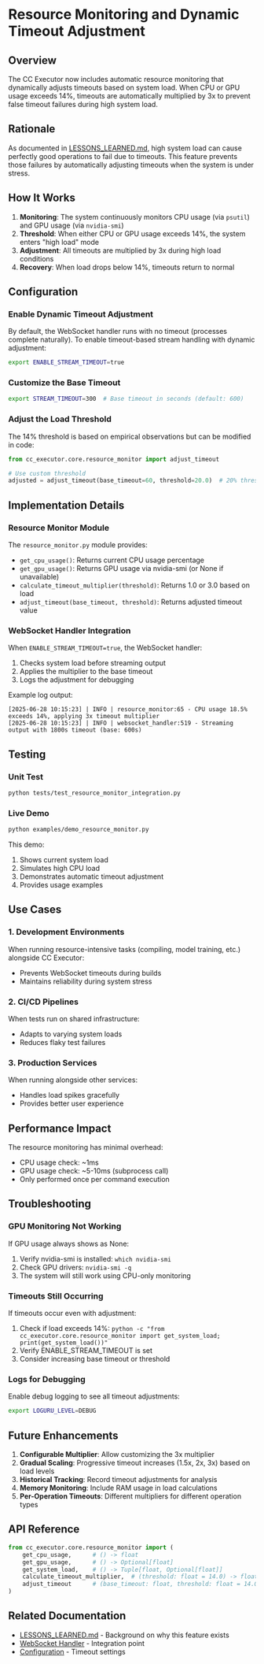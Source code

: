# Resource Monitoring and Dynamic Timeout Adjustment

## Overview

The CC Executor now includes automatic resource monitoring that dynamically adjusts timeouts based on system load. When CPU or GPU usage exceeds 14%, timeouts are automatically multiplied by 3x to prevent false timeout failures during high system load.

## Rationale

As documented in [LESSONS_LEARNED.md](./LESSONS_LEARNED.md#lesson-2-system-load-dramatically-affects-timeout-requirements), high system load can cause perfectly good operations to fail due to timeouts. This feature prevents those failures by automatically adjusting timeouts when the system is under stress.

## How It Works

1. **Monitoring**: The system continuously monitors CPU usage (via `psutil`) and GPU usage (via `nvidia-smi`)
2. **Threshold**: When either CPU or GPU usage exceeds 14%, the system enters "high load" mode
3. **Adjustment**: All timeouts are multiplied by 3x during high load conditions
4. **Recovery**: When load drops below 14%, timeouts return to normal

## Configuration

### Enable Dynamic Timeout Adjustment

By default, the WebSocket handler runs with no timeout (processes complete naturally). To enable timeout-based stream handling with dynamic adjustment:

```bash
export ENABLE_STREAM_TIMEOUT=true
```

### Customize the Base Timeout

```bash
export STREAM_TIMEOUT=300  # Base timeout in seconds (default: 600)
```

### Adjust the Load Threshold

The 14% threshold is based on empirical observations but can be modified in code:

```python
from cc_executor.core.resource_monitor import adjust_timeout

# Use custom threshold
adjusted = adjust_timeout(base_timeout=60, threshold=20.0)  # 20% threshold
```

## Implementation Details

### Resource Monitor Module

The `resource_monitor.py` module provides:

- `get_cpu_usage()`: Returns current CPU usage percentage
- `get_gpu_usage()`: Returns GPU usage via nvidia-smi (or None if unavailable)
- `calculate_timeout_multiplier(threshold)`: Returns 1.0 or 3.0 based on load
- `adjust_timeout(base_timeout, threshold)`: Returns adjusted timeout value

### WebSocket Handler Integration

When `ENABLE_STREAM_TIMEOUT=true`, the WebSocket handler:

1. Checks system load before streaming output
2. Applies the multiplier to the base timeout
3. Logs the adjustment for debugging

Example log output:
```
[2025-06-28 10:15:23] | INFO | resource_monitor:65 - CPU usage 18.5% exceeds 14%, applying 3x timeout multiplier
[2025-06-28 10:15:23] | INFO | websocket_handler:519 - Streaming output with 1800s timeout (base: 600s)
```

## Testing

### Unit Test
```bash
python tests/test_resource_monitor_integration.py
```

### Live Demo
```bash
python examples/demo_resource_monitor.py
```

This demo:
1. Shows current system load
2. Simulates high CPU load
3. Demonstrates automatic timeout adjustment
4. Provides usage examples

## Use Cases

### 1. Development Environments
When running resource-intensive tasks (compiling, model training, etc.) alongside CC Executor:
- Prevents WebSocket timeouts during builds
- Maintains reliability during system stress

### 2. CI/CD Pipelines
When tests run on shared infrastructure:
- Adapts to varying system loads
- Reduces flaky test failures

### 3. Production Services
When running alongside other services:
- Handles load spikes gracefully
- Provides better user experience

## Performance Impact

The resource monitoring has minimal overhead:
- CPU usage check: ~1ms
- GPU usage check: ~5-10ms (subprocess call)
- Only performed once per command execution

## Troubleshooting

### GPU Monitoring Not Working

If GPU usage always shows as None:
1. Verify nvidia-smi is installed: `which nvidia-smi`
2. Check GPU drivers: `nvidia-smi -q`
3. The system will still work using CPU-only monitoring

### Timeouts Still Occurring

If timeouts occur even with adjustment:
1. Check if load exceeds 14%: `python -c "from cc_executor.core.resource_monitor import get_system_load; print(get_system_load())"`
2. Verify ENABLE_STREAM_TIMEOUT is set
3. Consider increasing base timeout or threshold

### Logs for Debugging

Enable debug logging to see all timeout adjustments:
```bash
export LOGURU_LEVEL=DEBUG
```

## Future Enhancements

1. **Configurable Multiplier**: Allow customizing the 3x multiplier
2. **Gradual Scaling**: Progressive timeout increases (1.5x, 2x, 3x) based on load levels
3. **Historical Tracking**: Record timeout adjustments for analysis
4. **Memory Monitoring**: Include RAM usage in load calculations
5. **Per-Operation Timeouts**: Different multipliers for different operation types

## API Reference

```python
from cc_executor.core.resource_monitor import (
    get_cpu_usage,      # () -> float
    get_gpu_usage,      # () -> Optional[float]
    get_system_load,    # () -> Tuple[float, Optional[float]]
    calculate_timeout_multiplier,  # (threshold: float = 14.0) -> float
    adjust_timeout      # (base_timeout: float, threshold: float = 14.0) -> float
)
```

## Related Documentation

- [LESSONS_LEARNED.md](./LESSONS_LEARNED.md) - Background on why this feature exists
- [WebSocket Handler](../src/cc_executor/core/websocket_handler.py) - Integration point
- [Configuration](../src/cc_executor/core/config.py) - Timeout settings